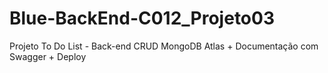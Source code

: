# Blue-BackEnd-C012_Projeto03
Projeto To Do List - Back-end CRUD MongoDB Atlas + Documentação com Swagger + Deploy
